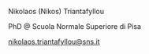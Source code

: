 Nikolaos (Nikos) Triantafyllou

PhD @ Scuola Normale Superiore di Pisa

nikolaos.triantafyllou@sns.it

